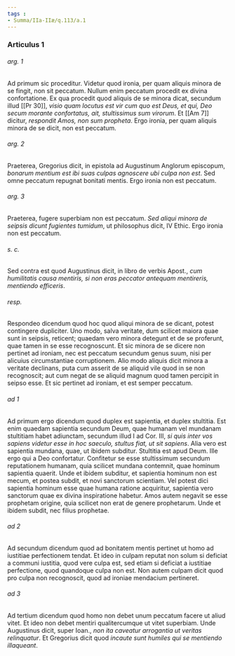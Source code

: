 ```yaml
---
tags : 
- Summa/IIa-IIæ/q.113/a.1
---
```


### Articulus 1

###### arg. 1
Ad primum sic proceditur. Videtur quod ironia, per quam aliquis minora de se fingit, non sit peccatum. Nullum enim peccatum procedit ex divina confortatione. Ex qua procedit quod aliquis de se minora dicat, secundum illud [[Pr 30]], *visio quam locutus est vir cum quo est Deus, et qui, Deo secum morante confortatus, ait, stultissimus sum virorum*. Et [[Am 7]] dicitur, *respondit Amos, non sum propheta*. Ergo ironia, per quam aliquis minora de se dicit, non est peccatum.

###### arg. 2
Praeterea, Gregorius dicit, in epistola ad Augustinum Anglorum episcopum, *bonarum mentium est ibi suas culpas agnoscere ubi culpa non est*. Sed omne peccatum repugnat bonitati mentis. Ergo ironia non est peccatum.

###### arg. 3
Praeterea, fugere superbiam non est peccatum. *Sed aliqui minora de seipsis dicunt fugientes tumidum*, ut philosophus dicit, IV Ethic. Ergo ironia non est peccatum.

###### s. c.
Sed contra est quod Augustinus dicit, in libro de verbis Apost., *cum humilitatis causa mentiris, si non eras peccator antequam mentireris, mentiendo efficeris*.

###### resp.
Respondeo dicendum quod hoc quod aliqui minora de se dicant, potest contingere dupliciter. Uno modo, salva veritate, dum scilicet maiora quae sunt in seipsis, reticent; quaedam vero minora detegunt et de se proferunt, quae tamen in se esse recognoscunt. Et sic minora de se dicere non pertinet ad ironiam, nec est peccatum secundum genus suum, nisi per alicuius circumstantiae corruptionem. Alio modo aliquis dicit minora a veritate declinans, puta cum asserit de se aliquid vile quod in se non recognoscit; aut cum negat de se aliquid magnum quod tamen percipit in seipso esse. Et sic pertinet ad ironiam, et est semper peccatum.

###### ad 1
Ad primum ergo dicendum quod duplex est sapientia, et duplex stultitia. Est enim quaedam sapientia secundum Deum, quae humanam vel mundanam stultitiam habet adiunctam, secundum illud I ad Cor. III, *si quis inter vos sapiens videtur esse in hoc saeculo, stultus fiat, ut sit sapiens*. Alia vero est sapientia mundana, quae, ut ibidem subditur. Stultitia est apud Deum. Ille ergo qui a Deo confortatur. Confitetur se esse stultissimum secundum reputationem humanam, quia scilicet mundana contemnit, quae hominum sapientia quaerit. Unde et ibidem subditur, et sapientia hominum non est mecum, et postea subdit, et novi sanctorum scientiam. Vel potest dici sapientia hominum esse quae humana ratione acquiritur, sapientia vero sanctorum quae ex divina inspiratione habetur. Amos autem negavit se esse prophetam origine, quia scilicet non erat de genere prophetarum. Unde et ibidem subdit, nec filius prophetae.

###### ad 2
Ad secundum dicendum quod ad bonitatem mentis pertinet ut homo ad iustitiae perfectionem tendat. Et ideo in culpam reputat non solum si deficiat a communi iustitia, quod vere culpa est, sed etiam si deficiat a iustitiae perfectione, quod quandoque culpa non est. Non autem culpam dicit quod pro culpa non recognoscit, quod ad ironiae mendacium pertineret.

###### ad 3
Ad tertium dicendum quod homo non debet unum peccatum facere ut aliud vitet. Et ideo non debet mentiri qualitercumque ut vitet superbiam. Unde Augustinus dicit, super Ioan., *non ita caveatur arrogantia ut veritas relinquatur*. Et Gregorius dicit quod *incaute sunt humiles qui se mentiendo illaqueant*.

